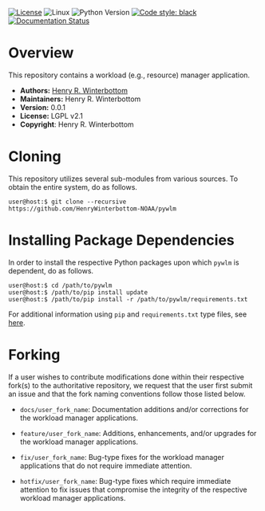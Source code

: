 [![License](https://img.shields.io/badge/license-LGPL_v2.1-black)](https://github.com/HenryWinterbottom-NOAA/pywlm/LICENSE.md)
![Linux](https://img.shields.io/badge/linux-ubuntu%7Ccentos-lightgrey)
![Python Version](https://img.shields.io/badge/python-3.5|3.6|3.7-blue)
[![Code style: black](https://img.shields.io/badge/Code%20Style-black-purple.svg)](https://github.com/psf/black)
[![Documentation Status](https://readthedocs.org/projects/ufs-workflow/badge/?version=latest)](https://ufs-workflow.readthedocs.io/en/latest/?badge=latest)

# Overview

 This repository contains a workload (e.g., resource) manager
 application.

- **Authors:** [Henry R. Winterbottom](mailto:henry.winterbottom@noaa.gov)
- **Maintainers:** Henry R. Winterbottom
- **Version:** 0.0.1
- **License:** LGPL v2.1
- **Copyright**: Henry R. Winterbottom

# Cloning

This repository utilizes several sub-modules from various sources. To
obtain the entire system, do as follows.

~~~shell
user@host:$ git clone --recursive https://github.com/HenryWinterbottom-NOAA/pywlm
~~~

# Installing Package Dependencies

In order to install the respective Python packages upon which
`pywlm` is dependent, do as follows.

~~~shell
user@host:$ cd /path/to/pywlm
user@host:$ /path/to/pip install update
user@host:$ /path/to/pip install -r /path/to/pywlm/requirements.txt
~~~

For additional information using `pip` and `requirements.txt` type files, see [here](https://pip.pypa.io/en/stable/reference/requirements-file-format/).

# Forking

If a user wishes to contribute modifications done within their
respective fork(s) to the authoritative repository, we request that
the user first submit an issue and that the fork naming conventions
follow those listed below.

- `docs/user_fork_name`: Documentation additions and/or corrections
  for the workload manager applications.

- `feature/user_fork_name`: Additions, enhancements, and/or upgrades
  for the workload manager applications.

- `fix/user_fork_name`: Bug-type fixes for the workload manager
  applications that do not require immediate attention.

- `hotfix/user_fork_name`: Bug-type fixes which require immediate
  attention to fix issues that compromise the integrity of the
  respective workload manager applications.
